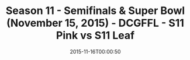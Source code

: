 ---
title: Season 11 - Semifinals & Super Bowl (November 15, 2015) - DCGFFL - S11 Pink
  vs S11 Leaf
teams-score:
- team: _teams/s11-pink.md
  score:
- team: _teams/s11-leaf.md
  score:
mvp: ''
game-ball: ''
sportsperson: ''
season: 11
week: 9
date: '2015-11-16T00:00:50'
pageid: season-11-semifinals-super-bowl-november-15-2015-934-vs-925
---